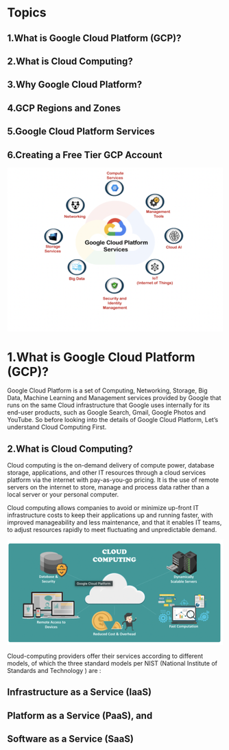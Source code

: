 # Topics
## 1.What is Google Cloud Platform (GCP)?
## 2.What is Cloud Computing?
## 3.Why Google Cloud Platform?
## 4.GCP Regions and Zones
## 5.Google Cloud Platform Services
## 6.Creating a Free Tier GCP Account



<img src="https://github.com/anugrahmasihapple/gcp-rough/blob/main/gcimg/abc.png">

# 1.What is Google Cloud Platform (GCP)?

Google Cloud Platform is a set of Computing, Networking, Storage, Big Data, Machine Learning and Management services provided by Google that runs on the same Cloud infrastructure that Google uses internally for its end-user products, such as Google Search, Gmail, Google Photos and YouTube.
So before looking into the details of Google Cloud Platform, Let’s understand Cloud Computing First.




## 2.What is Cloud Computing?
Cloud computing is the on-demand delivery of compute power, database storage, applications, and other IT resources through a cloud services platform via the internet with pay-as-you-go pricing. It is the use of remote servers on the internet to store, manage and process data rather than a local server or your personal computer.

Cloud computing allows companies to avoid or minimize up-front IT infrastructure costs to keep their applications up and running faster, with improved manageability and less maintenance, and that it enables IT teams, to adjust resources rapidly to meet fluctuating and unpredictable demand.

<img src="https://github.com/anugrahmasihapple/gcp-rough/blob/main/gcimg/gcintro.png">


Cloud-computing providers offer their services according to different models, of which the three standard models per NIST (National Institute of Standards and Technology ) are :

## Infrastructure as a Service (IaaS)
## Platform as a Service (PaaS), and
## Software as a Service (SaaS)
